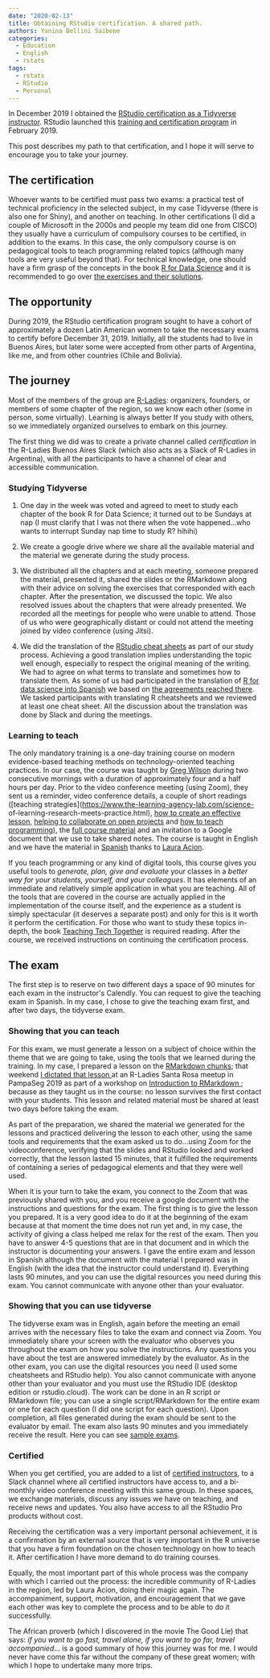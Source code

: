 ```yaml
---
date: "2020-02-13"
title: Obtaining RStudio certification. A shared path.
authors: Yanina Bellini Saibene
categories:
  - Education
  - English
  - rstats
tags: 
  - rstats
  - RStudio
  - Personal
---
```


In December 2019 I obtained the [RStudio certification as a Tidyverse instructor](https://education.rstudio.com/trainers/). RStudio launched this [training and certification program](https://blog.rstudio.com/2019/02/28/rstudio-instructor-training/) in February 2019.

This post describes my path to that certification, and I hope it will serve to encourage you to take your journey.


## The certification

Whoever wants to be certified must pass two exams: a practical test of technical proficiency in the selected subject, in my case Tidyverse (there is also one for Shiny), and another on teaching. In other certifications (I did a couple of Microsoft in the 2000s and people my team did one from CISCO) they usually have a curriculum of compulsory courses to be certified, in addition to the exams. In this case, the only compulsory course is on pedagogical tools to teach programming related topics (although many tools are very useful beyond that). For technical knowledge, one should have a firm grasp of the concepts in the book [R for Data Science](https://r4ds.had.co.nz/) and it is recommended to go over [the exercises and their solutions](https://jrnold.github.io/r4ds-exercise-solutions/).     

## The opportunity

During 2019, the RStudio certification program sought to have a cohort of approximately a dozen Latin American women to take the necessary exams to certify before December 31, 2019. Initially, all the students had to live in Buenos Aires, but later some were accepted from other parts of Argentina, like me, and from other countries (Chile and Bolivia).

## The journey

Most of the members of the group are [R-Ladies](https://rladies.org/): organizers, founders, or members of some chapter of the region, so we know each other (some in person, some virtually).  Learning is always better If you study with others, so we immediately organized ourselves to embark on this journey.

The first thing we did was to create a private channel called _certification_ in the R-Ladies Buenos Aires Slack (which also acts as a Slack of R-Ladies in Argentina), with all the participants to have a channel of clear and accessible communication.

### Studying Tidyverse

1. One day in the week was voted and agreed to meet to study each chapter of the book R for Data Science; it turned out to be Sundays at nap (I must clarify that I was not there when the vote happened...who wants to interrupt Sunday nap time to study R? hihihi)

2. We create a google drive where we share all the available material and the material we generate during the study process.

3. We distributed all the chapters and at each meeting, someone prepared the material, presented it, shared the slides or the RMarkdown along with their advice on solving the exercises that corresponded with each chapter. After the presentation, we discussed the topic. We also resolved issues about the chapters that were already presented. We recorded all the meetings for people who were unable to attend. Those of us who were geographically distant or could not attend the meeting joined by video conference (using Jitsi).

4. We did the translation of the [RStudio cheat sheets](https://rstudio.com/resources/cheatsheets/#translations) as part of our study process. Achieving a good translation implies understanding the topic well enough, especially to respect the original meaning of the writing. We had to agree on what terms to translate and sometimes how to translate them. As some of us had participated in the translation of [R for data science into Spanish](https://github.com/cienciadedatos/documentacion-traduccion-r4ds) we based on [the agreements reached there](https://github.com/cienciadedatos/documentacion-traduccion-r4ds/blob/master/orientaciones-traduccion.md). We tasked participants with translating R cheatsheets and we reviewed at least one cheat sheet. All the discussion about the translation was done by Slack and during the meetings. 

### Learning to teach

The only mandatory training is a one-day training course on modern evidence-based teaching methods on technology-oriented teaching practices. In our case, the course was taught by [Greg Wilson](http://third-bit.com/) during two consecutive mornings with a duration of approximately four and a half hours per day. Prior to the video conference meeting (using Zoom), they sent us a reminder, video conference details, a couple of short readings ([teaching strategies](https://www.the-learning-agency-lab.com/science- of-learning-research-meets-practice.html), [how to create an effective lesson](https://journals.plos.org/ploscompbiol/article/authors?id=10.1371/journal.pcbi.1006915), [helping to collaborate on open projects](https://journals.plos.org/ploscompbiol/article/comments?id=10.1371/journal.pcbi.1007296) and [how to teach programming](https://journals.plos.org/ploscompbiol/article?id=10.1371/journal.pcbi.1007433)), the [full course material](https://drive.google.com/drive/folders/13ohFt3D0EJ5PDbMaWTxnHH-hwA7G0IvY) and an invitation to a Google document that we use to take shared notes. The course is taught in English and we have the material in [Spanish](https://drive.google.com/drive/folders/1qwTEMqoqphF9qu7f0lSCSTmikIf5chBi?usp=sharing) thanks to [Laura Acion](https://lacion.rbind.io/).

If you teach programming or any kind of digital tools, this course gives you useful tools to _generate, plan, give and evaluate_ your classes in a _better way for your students, yourself, and your colleagues_. It has elements of an immediate and relatively simple application in what you are teaching.  All of the tools that are covered in the course are actually applied in the implementation of the course itself, and the experience as a student is simply spectacular (it deserves a separate post) and only for this is it worth it perform the certification. For those who want to study these topics in-depth, the book [Teaching Tech Together](https://teachtogether.tech/) is required reading.
After the course, we received instructions on continuing the certification process.


## The exam

The first step is to reserve on two different days a space of 90 minutes for each exam in the instructor's Calendly. You can request to give the teaching exam in Spanish. In my case, I chose to give the teaching exam first, and after two days, the tidyverse exam.

### Showing that you can teach

For this exam, we must generate a lesson on a subject of choice within the theme that we are going to take, using the tools that we learned during the training. In my case, I prepared a lesson on the [RMarkdown chunks](https://docs.google.com/document/d/1Z8zhRjK7tQ-VcOUMnOmxKNb2Ra_3DKsvMzo1iGeIt0I/edit?usp=sharing); that weekend [I dictated that lesson ](https://docs.google.com/presentation/d/1Uzb5sHM54_t6NWLSDely6fCi8Nu4qhCT-qxMKY-vh78/edit?usp=sharing) at an R-Ladies Santa Rosa meetup in PampaSeg 2019 as part of a workshop on [Introduction to RMarkdown ](https://yabellini.netlify.com/courses/tallerrmarkdown/#taller-de-rmarkdown); because as they taught us in the course: no lesson survives the first contact with your students. This lesson and related material must be shared at least two days before taking the exam.

As part of the preparation, we shared the material we generated for the lessons and practiced delivering the lesson to each other, using the same tools and requirements that the exam asked us to do...using Zoom for the videoconference, verifying that the slides and RStudio looked and worked correctly, that the lesson lasted 15 minutes, that it fulfilled the requirements of containing a series of pedagogical elements and that they were well used.

When it is your turn to take the exam, you connect to the Zoom that was previously shared with you, and you receive a google document with the instructions and questions for the exam. The first thing is to give the lesson you prepared. It is a very good idea to do it at the beginning of the exam because at that moment the time does not run yet and, in my case, the activity of giving a class helped me relax for the rest of the exam. Then you have to answer 4-5 questions that are in that document and in which the instructor is documenting your answers. I gave the entire exam and lesson in Spanish although the document with the material I prepared was in English (with the idea that the instructor could understand it). Everything lasts 90 minutes, and you can use the digital resources you need during this exam. You cannot communicate with anyone other than your evaluator.

### Showing that you can use tidyverse

The tidyverse exam was in English, again before the meeting an email arrives with the necessary files to take the exam and connect via Zoom. You immediately share your screen with the evaluator who observes you throughout the exam on how you solve the instructions. Any questions you have about the test are answered immediately by the evaluator.
As in the other exam, you can use the digital resources you need (I used some cheatsheets and RStudio help). You also cannot communicate with anyone other than your evaluator and you must use the RStudio IDE (desktop edition or rstudio.cloud).
The work can be done in an R script or RMarkdown file; you can use a single script/RMarkdown for the entire exam or one for each question (I did one script for each question). Upon completion, all files generated during the exam should be sent to the evaluator by email. The exam also lasts 90 minutes and you immediately receive the result.
Here you can see [sample exams](https://education.rstudio.com/blog/2020/02/instructor-certification-exams/). 

### Certified

When you get certified, you are added to a list of [certified instructors](https://education.rstudio.com/trainers/), to a Slack channel where all certified instructors have access to, and a bi-monthly video conference meeting with this same group. In these spaces, we exchange materials, discuss any issues we have on teaching, and receive news and updates. You also have access to all the RStudio Pro products without cost.

Receiving the certification was a very important personal achievement, it is a confirmation by an external source that is very important in the R universe that you have a firm foundation on the chosen technology on how to teach it. After certification I have more demand to do training courses.

Equally, the most important part of this whole process was the company with which I carried out the process: the incredible community of R-Ladies in the region, led by Laura Acion, doing their magic again. The accompaniment, support, motivation, and encouragement that we gave each other was key to complete the process and to be able to do it successfully.

The African proverb (which I discovered in the movie The Good Lie) that says: _if you want to go fast, travel alone, if you want to go far, travel accompanied_... is a good summary of how this journey was for me. I would never have come this far without the company of these great women; with which I hope to undertake many more trips.